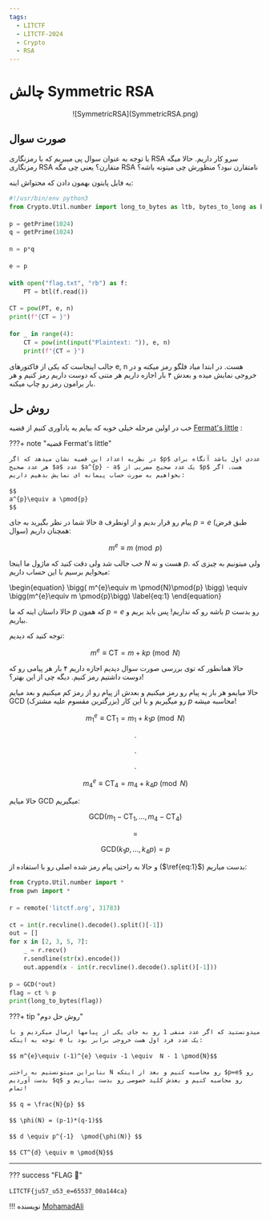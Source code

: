 ```yaml
---
tags:
  - LITCTF
  - LITCTF-2024
  - Crypto
  - RSA
---
```



# چالش Symmetric RSA

<center> 
![SymmetricRSA](SymmetricRSA.png)
</center>

## صورت سوال
با توجه به عنوان سوال پی میبریم که با رمزنگاری RSA سرو کار داریم.
حالا میگه رمزنگاری RSA متقارن؟ یعنی چی مگه RSA نامتقارن نبود؟ منظورش چی میتونه باشه؟


یه فایل پایتون بهمون دادن که محتواش اینه:
```py linenums="1" title="chal.py"
#!/usr/bin/env python3
from Crypto.Util.number import long_to_bytes as ltb, bytes_to_long as btl, getPrime

p = getPrime(1024)
q = getPrime(1024)

n = p*q

e = p

with open("flag.txt", "rb") as f:
	PT = btl(f.read())

CT = pow(PT, e, n)
print(f"{CT = }")

for _ in range(4):
	CT = pow(int(input("Plaintext: ")), e, n)
	print(f"{CT = }")
```

جالب اینجاست که یکی از فاکتورهای e, n هست. 
در ابتدا میاد فلگو رمز میکنه و در خروجی نمایش میده و بعدش ۴ بار اجازه داریم هر متنی که دوست داریم رمز کنیم و هر بار برامون رمز رو چاپ میکنه.


## روش حل

خب در اولین مرحله خیلی خوبه که بیایم یه یادآوری کنیم از قضیه <a target="_blank" href="https://en.wikipedia.org/wiki/Fermat%27s_little_theorem">Fermat's little</a> :

???+ note "قضیه Fermat's little"

    در نظریه اعداد این قضیه نشان میدهد که اگر $p$ عددی اول باشد آنگاه برای هر عدد صحیح $a$ عدد $a^{p} - a$ یک عدد صحیح مضربی از $p$ هست. اگر بخواهیم به صورت حساب پیمانه ای نمایش بدهیم داریم:

    $$
    a^{p}\equiv a \pmod{p}
    $$

حالا شما در نظر بگیرید به جای a پیام رو قرار بدیم و از اونطرف $p = e$  (طبق فرض سوال)  همچنان داریم:

$$
m^{e}\equiv m \pmod{p}
$$


خب جالب شد ولی دقت کنید که ماژول ما اینجا $N$ هست و نه $p$. ولی میتونیم به چیزی که میخوایم برسیم با این حساب داریم: 

\begin{equation}
\bigg( m^{e}\equiv m \pmod{N}\pmod{p} \bigg) \equiv 
\bigg(m^{e}\equiv m \pmod{p}\bigg)
\label{eq:1}
\end{equation}

حالا داستان اینه که ما $p$ که همون $p=e$  باشه رو که نداریم! پس باید بریم و $p$  رو بدست بیاریم.

توجه کنید که دیدیم:

$$ m^{e}\equiv \text{CT} =  m + kp \pmod{N}$$ 

حالا همانطور که توی بررسی صورت سوال دیدیم اجازه داریم ۴ بار هر پیامی رو که دوست  داشتیم رمز کنیم. دیگه چی از این بهتر؟!

حالا میایمو هر بار یه پیام رو رمز میکنیم و بعدش از پیام رو از رمز کم میکنیم و بعد میایم GCD (بزرگترین مقسوم علیه مشترک) رو میگیریم و با این کار $p$ محاسبه میشه!

$$ m_{1}^{e}\equiv \text{CT}_{1} =  m_{1} + k_{1}p \pmod{N}$$ 

$$ . $$

$$ . $$

$$ . $$

$$ m_{4}^{e}\equiv \text{CT}_{4} =  m_{4} + k_{4}p \pmod{N}$$ 

حالا میایم  GCD  میگیریم:

$$ \text{GCD}(m_{1} - \text{CT}_{1}, ..., m_{4} - \text{CT}_{4}) $$ 

$$ = $$

$$ \text{GCD}(k_{1}p, ..., k_{4}p) = p$$ 


و حالا به راحتی پیام رمز شده اصلی رو با استفاده از ($\ref{eq:1}$) بدست میاریم:




```python linenums="1" title="solve.py"
from Crypto.Util.number import *
from pwn import *

r = remote('litctf.org', 31783)

ct = int(r.recvline().decode().split()[-1])
out = []
for x in [2, 3, 5, 7]:
    _ = r.recv()
    r.sendline(str(x).encode())
    out.append(x - int(r.recvline().decode().split()[-1]))

p = GCD(*out)
flag = ct % p
print(long_to_bytes(flag))
```

???+ tip "روش حل دوم"
    
    میدونستید که اگر عدد منفی 1 رو به جای یکی از پیامها ارسال میکردیم و با توجه به اینکه e یک عدد فرد اول هست خروجی برابر بود با:

    $$ m^{e}\equiv (-1)^{e} \equiv -1 \equiv  N - 1 \pmod{N}$$ 

    بنابراین میتونستیم به راحتی N رو محاسبه کنیم و بعد از اینکه $p=e$ رو بدست آوردیم $q$ رو محاسبه کنیم و بعدش کلید خصوصی رو بدست بیاریم و تمام!

    $$ q = \frac{N}{p} $$

    $$ \phi(N) = (p-1)*(q-1)$$

    $$ d \equiv p^{-1}  \pmod{\phi(N)} $$

    $$ CT^{d} \equiv m \pmod{N}$$


---
??? success "FLAG :triangular_flag_on_post:"
    <div dir="ltr">`LITCTF{ju57_u53_e=65537_00a144ca}`</div>


!!! نویسنده
    [MohamadAli](https://github.com/wh1te-r0s3)

